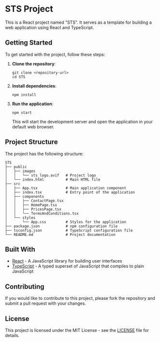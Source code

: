# STS Project

This is a React project named "STS". It serves as a template for building a web application using React and TypeScript.

## Getting Started

To get started with the project, follow these steps:

1. **Clone the repository**:
   ```
   git clone <repository-url>
   cd STS
   ```

2. **Install dependencies**:
   ```
   npm install
   ```

3. **Run the application**:
   ```
   npm start
   ```

   This will start the development server and open the application in your default web browser.

## Project Structure

The project has the following structure:

```
STS
├── public
│   ├── images
│   │   └── sts_logo.avif   # Project logo
│   └── index.html          # Main HTML file
├── src
│   ├── App.tsx             # Main application component
│   ├── index.tsx           # Entry point of the application
│   ├── components
│   │   ├── ContactPage.tsx
│   │   ├── HomePage.tsx
│   │   ├── PricesPage.tsx
│   │   └── TermsAndConditions.tsx
│   └── styles
│       └── App.css         # Styles for the application
├── package.json            # npm configuration file
├── tsconfig.json           # TypeScript configuration file
└── README.md               # Project documentation
```

## Built With

- [React](https://reactjs.org/) - A JavaScript library for building user interfaces
- [TypeScript](https://www.typescriptlang.org/) - A typed superset of JavaScript that compiles to plain JavaScript

## Contributing

If you would like to contribute to this project, please fork the repository and submit a pull request with your changes.

## License

This project is licensed under the MIT License - see the [LICENSE](LICENSE) file for details.